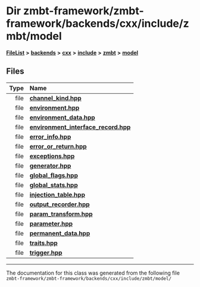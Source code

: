 

# Dir zmbt-framework/zmbt-framework/backends/cxx/include/zmbt/model



[**FileList**](files.md) **>** [**backends**](dir_e0e3bad64fbfd08934d555b945409197.md) **>** [**cxx**](dir_2a0640ff8f8d193383b3226ce9e70e40.md) **>** [**include**](dir_33cabc3ab2bb40d6ea24a24cae2f30b8.md) **>** [**zmbt**](dir_2115e3e51895e4107b806d6d2319263e.md) **>** [**model**](dir_b97e8e9bc83032fe6d4e26779db64c76.md)












## Files

| Type | Name |
| ---: | :--- |
| file | [**channel\_kind.hpp**](channel__kind_8hpp.md) <br> |
| file | [**environment.hpp**](environment_8hpp.md) <br> |
| file | [**environment\_data.hpp**](environment__data_8hpp.md) <br> |
| file | [**environment\_interface\_record.hpp**](environment__interface__record_8hpp.md) <br> |
| file | [**error\_info.hpp**](error__info_8hpp.md) <br> |
| file | [**error\_or\_return.hpp**](error__or__return_8hpp.md) <br> |
| file | [**exceptions.hpp**](model_2exceptions_8hpp.md) <br> |
| file | [**generator.hpp**](generator_8hpp.md) <br> |
| file | [**global\_flags.hpp**](global__flags_8hpp.md) <br> |
| file | [**global\_stats.hpp**](global__stats_8hpp.md) <br> |
| file | [**injection\_table.hpp**](injection__table_8hpp.md) <br> |
| file | [**output\_recorder.hpp**](output__recorder_8hpp.md) <br> |
| file | [**param\_transform.hpp**](param__transform_8hpp.md) <br> |
| file | [**parameter.hpp**](parameter_8hpp.md) <br> |
| file | [**permanent\_data.hpp**](permanent__data_8hpp.md) <br> |
| file | [**traits.hpp**](traits_8hpp.md) <br> |
| file | [**trigger.hpp**](trigger_8hpp.md) <br> |



























































------------------------------
The documentation for this class was generated from the following file `zmbt-framework/zmbt-framework/backends/cxx/include/zmbt/model/`

